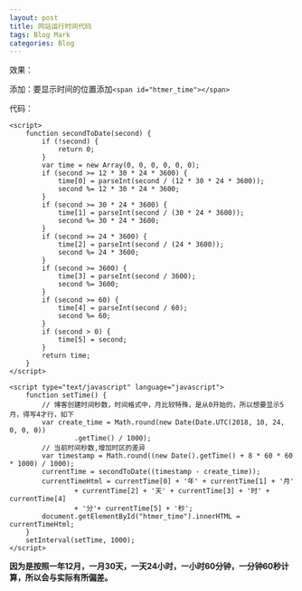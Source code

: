 ```yaml
---
layout: post
title: 网站运行时间代码
tags: Blog Mark
categories: Blog
---
```



<script>
    function secondToDate(second) {
        if (!second) {
            return 0;
        }
        var time = new Array(0, 0, 0, 0, 0, 0);
        if (second >= 12 * 30 * 24 * 3600) {
            time[0] = parseInt(second / (12 * 30 * 24 * 3600));
            second %= 12 * 30 * 24 * 3600;
        }
        if (second >= 30 * 24 * 3600) {
            time[1] = parseInt(second / (30 * 24 * 3600));
            second %= 30 * 24 * 3600;
        }
        if (second >= 24 * 3600) {
            time[2] = parseInt(second / (24 * 3600));
            second %= 24 * 3600;
        }
        if (second >= 3600) {
            time[3] = parseInt(second / 3600);
            second %= 3600;
        }
        if (second >= 60) {
            time[4] = parseInt(second / 60);
            second %= 60;
        }
        if (second > 0) {
            time[5] = second;
        }
        return time;
    }
</script>
<script type="text/javascript" language="javascript">
    function setTime() {
        // 博客创建时间秒数，时间格式中，月比较特殊，是从0开始的，所以想要显示5月，得写4才行，如下
        var create_time = Math.round(new Date(Date.UTC(2018, 10, 24, 0, 0, 0))
                .getTime() / 1000);
        // 当前时间秒数,增加时区的差异
        var timestamp = Math.round((new Date().getTime() + 8 * 60 * 60 * 1000) / 1000);
        currentTime = secondToDate((timestamp - create_time));
        currentTimeHtml = currentTime[0] + '年' + currentTime[1] + '月'
                + currentTime[2] + '天' + currentTime[3] + '时' + currentTime[4]
                + '分'+ currentTime[5] + '秒';
        document.getElementById("htmer_time").innerHTML = currentTimeHtml;
    }
    setInterval(setTime, 1000);
</script>

效果：<span id="htmer_time" style="color:red;"></span>

添加：要显示时间的位置添加`<span id="htmer_time"></span>`

<!-- more -->

代码：
```
<script>
    function secondToDate(second) {
        if (!second) {
            return 0;
        }
        var time = new Array(0, 0, 0, 0, 0, 0);
        if (second >= 12 * 30 * 24 * 3600) {
            time[0] = parseInt(second / (12 * 30 * 24 * 3600));
            second %= 12 * 30 * 24 * 3600;
        }
        if (second >= 30 * 24 * 3600) {
            time[1] = parseInt(second / (30 * 24 * 3600));
            second %= 30 * 24 * 3600;
        }
        if (second >= 24 * 3600) {
            time[2] = parseInt(second / (24 * 3600));
            second %= 24 * 3600;
        }
        if (second >= 3600) {
            time[3] = parseInt(second / 3600);
            second %= 3600;
        }
        if (second >= 60) {
            time[4] = parseInt(second / 60);
            second %= 60;
        }
        if (second > 0) {
            time[5] = second;
        }
        return time;
    }
</script>

<script type="text/javascript" language="javascript">
    function setTime() {
        // 博客创建时间秒数，时间格式中，月比较特殊，是从0开始的，所以想要显示5月，得写4才行，如下
        var create_time = Math.round(new Date(Date.UTC(2018, 10, 24, 0, 0, 0))
                .getTime() / 1000);
        // 当前时间秒数,增加时区的差异
        var timestamp = Math.round((new Date().getTime() + 8 * 60 * 60 * 1000) / 1000);
        currentTime = secondToDate((timestamp - create_time));
        currentTimeHtml = currentTime[0] + '年' + currentTime[1] + '月'
                + currentTime[2] + '天' + currentTime[3] + '时' + currentTime[4]
                + '分'+ currentTime[5] + '秒';
        document.getElementById("htmer_time").innerHTML = currentTimeHtml;
    }
    setInterval(setTime, 1000);
</script>
```
**因为是按照一年12月，一月30天，一天24小时，一小时60分钟，一分钟60秒计算，所以会与实际有所偏差。**
